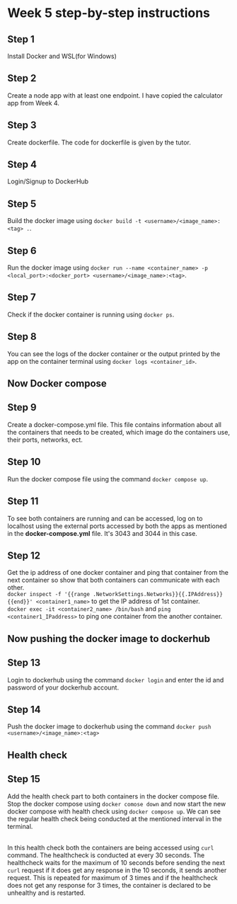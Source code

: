 # Week 5 step-by-step instructions

## Step 1
Install Docker and WSL(for Windows)

## Step 2
Create a node app with at least one endpoint. I have copied the calculator app from Week 4.

## Step 3
Create dockerfile. The code for dockerfile is given by the tutor.

## Step 4
Login/Signup to DockerHub

## Step 5
Build the docker image using `docker build -t <username>/<image_name>:<tag> .`.

## Step 6
Run the docker image using `docker run --name <container_name> -p <local_port>:<docker_port> <username>/<image_name>:<tag>`.

## Step 7
Check if the docker container is running using `docker ps`.

## Step 8
You can see the logs of the docker container or the output printed by the app on the container terminal using `docker logs <container_id>`.

## Now Docker compose

## Step 9
Create a docker-compose.yml file. This file contains information about all the containers that needs to be created, which image do the containers use, their ports, networks, ect.

## Step 10
Run the docker compose file using the command `docker compose up`.

## Step 11
To see both containers are running and can be accessed, log on to localhost using the external ports accessed by both the apps as mentioned in the **docker-compose.yml** file. It's 3043 and 3044 in this case.

## Step 12
Get the ip address of one docker container and ping that container from the next container so show that both containers can communicate with each other. <br>
`docker inspect -f '{{range .NetworkSettings.Networks}}{{.IPAddress}}{{end}}' <container1_name>` to get the IP address of 1st container. <br>
`docker exec -it <container2_name> /bin/bash` and `ping <container1_IPaddress>` to ping one container from the another container.

## Now pushing the docker image to dockerhub

## Step 13
Login to dockerhub using the command `docker login` and enter the id and password of your dockerhub account.

## Step 14
Push the docker image to dockerhub using the command `docker push <username>/<image_name>:<tag>`

## Health check

## Step 15
Add the health check part to both containers in the docker compose file. Stop the docker compose using `docker comose down` and now start the new docker compose with health check using `docker compose up`. We can see the regular health check being conducted at the mentioned interval in the terminal. <br><br>

In this health check both the containers are being accessed using `curl` command. The healthcheck is conducted at every 30 seconds. The healthcheck waits for the maximum of 10 seconds before sending the next `curl` request if it does get any response in the 10 seconds, it sends another request. This is repeated for maximum of 3 times and if the healthcheck does not get any response for 3 times, the container is declared to be unhealthy and is restarted.